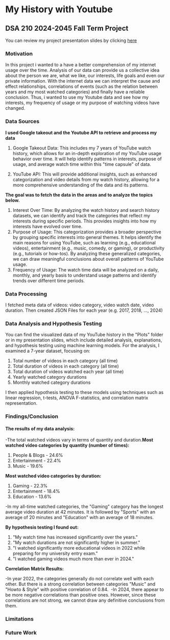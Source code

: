 # My History with Youtube
## DSA 210 2024-2045 Fall Term Project
You can review my project presentation slides by clicking [here](https://sabanciuniv-my.sharepoint.com/:p:/g/personal/yesim_tosun_sabanciuniv_edu/EY-4FDFpSzhNjPuiHCiYcS0B3_076Rs97N2J0sqR_oiqFw?e=THsrqX)
### Motivation 
In this project i wanted to a have a better comprehension of my internet usage over the time. Analysis of our data can provide us a collective idea about the person we are,
what we like, our interests, life goals and even our private information. With the internet data we can interpret the cause and effect relationships, correlations of events (such as the relation between years and my most watched categories) and finally have a reliable conclusion. Thus, i wanted to use my Youtube data and see how my interests, my frequency of usage or my purpose of watching videos have changed. 

### Data Sources
**I used Google takeout and the Youtube API to retrieve and process my data**
1. Google Takeout Data: This includes my 7 years of YouTube watch history, which allows for an in-depth exploration of my YouTube usage behavior over time. It will help identify patterns in interests, purpose of usage, and average watch time within this "time capsule" of data. 

2. YouTube API: This will provide additional insights, such as enhanced categorization and video details from my watch history, allowing for a more comprehensive understanding of the data and its patterns.

**The goal was to fetch the data in the areas and to analyze the topics below.**
1. Interest Over Time: By analyzing the watch history and search history datasets, we can identify and track the categories that reflect my interests during specific periods. This provides insights into how my interests have evolved over time.
2. Purpose of Usage: This categorization provides a broader perspective by grouping specific interests into general themes. It helps identify the main reasons for using YouTube, such as learning (e.g., educational videos), entertainment (e.g., music, comedy, or gaming), or productivity (e.g., tutorials or how-tos). By analyzing these generalized categories, we can draw meaningful conclusions about overall patterns of YouTube usage.
3. Frequency of Usage: The watch time data will be analyzed on a daily, monthly, and yearly basis to understand usage patterns and identify trends over different time periods.

### Data Processing
I fetched meta data of videos: video category, video watch date, video duration.​
Then created JSON Files for each year (e.g. 2017, 2018, …, 2024)​

### Data Analysis and Hypothesis Testing

You can find the visualized data of my YouTube history in the "Plots" folder or in my presentation slides, which include detailed analysis, explanations, and hypothesis testing using machine learning models.
For the analysis, I examined a 7-year dataset, focusing on:
1. Total number of videos in each category (all time)
2. Total duration of videos in each category (all time)
3. Total duration of videos watched each year (all time)
4. Yearly watched category durations
5. Monthly watched category durations

I then applied hypothesis testing to these models using techniques such as linear regression, t-tests, ANOVA F-statistics, and correlation matrix representation.
### Findings/Conclusion
#### The results of my data analysis:

-The total watched videos vary in terms of quantity and duration.​
**Most watched video categories by quantity (number of times):​**

1. People & Blogs - 24.6%​
2. Entertainment - 22.4%​
3. Music - 19.6%​

**Most watched video categories by duration:**

1. Gaming - 22.3%​
2. Entertainment - 18.4%​
3. Education - 13.6%​

-In my all-time watched categories, the "Gaming" category has the longest average video duration at 42 minutes. It is followed by "Sports" with an average of 20 minutes and "Education" with an average of 18 minutes.​

**By hypothesis testing I found out:​**

1. "My watch time has increased significantly over the years."​
2. "My watch durations are not significantly higher in summer."​
3. "I watched significantly more educational videos in 2022 while preparing for my university entry exam."​
4. "I watched gaming videos much more than ever in 2024."​

**Correlation Matrix Results:​**

-In year 2022, the categories generally do not correlate well with each other. But there is a strong correlation between categories "Music" and "Howto & Style" with positive correlation of 0.84. ​
-In 2024, there appear to be more negative correlations than positive ones. However, since these correlations are not strong, we cannot draw any definitive conclusions from them.   ​

### Limitations


### Future Work
